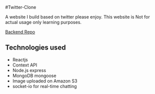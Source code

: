 #Twitter-Clone 

A website I build based on twitter please enjoy. This website is Not for actual usage only learning purposes.

[Backend Repo](https://github.com/Ali-hd/TwitterClone-Backend)



## Technologies used
- Reactjs
- Context API
- Node.js express
- MongoDB mongoose
- Image uploaded on Amazon S3
- socket-io for real-time chatting
